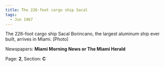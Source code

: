 ```yaml
---  
title: The 226-foot cargo ship Sacal  
tags:  
  - Jun 1967  
---  
```

  
The 226-foot cargo ship Sacal Borincano, the largest aluminum ship ever built, arrives in Miami. [Photo]  
  
Newspapers: **Miami Morning News or The Miami Herald**  
  
Page: **2**, Section: **C** 
